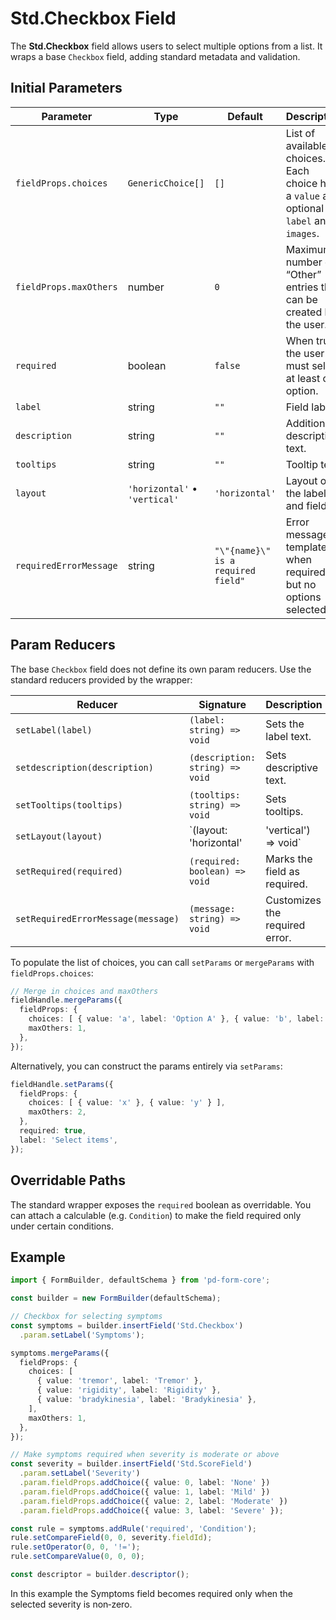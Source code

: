 # Std.Checkbox Field

The **Std.Checkbox** field allows users to select multiple options from a list. It wraps a base `Checkbox` field, adding standard metadata and validation.

## Initial Parameters

| Parameter | Type | Default | Description |
|-----------|------|---------|-------------|
| `fieldProps.choices` | `GenericChoice[]` | `[]` | List of available choices. Each choice has a `value` and optional `label` and `images`. |
| `fieldProps.maxOthers` | number | `0` | Maximum number of “Other” entries that can be created by the user. |
| `required` | boolean | `false` | When true, the user must select at least one option. |
| `label` | string | `""` | Field label. |
| `description` | string | `""` | Additional description text. |
| `tooltips` | string | `""` | Tooltip text. |
| `layout` | `'horizontal'` • `'vertical'` | `'horizontal'` | Layout of the label and field. |
| `requiredErrorMessage` | string | `"\"{name}\" is a required field"` | Error message template when required but no options selected. |

## Param Reducers

The base `Checkbox` field does not define its own param reducers. Use the standard reducers provided by the wrapper:

| Reducer | Signature | Description |
|---------|-----------|-------------|
| `setLabel(label)` | `(label: string) => void` | Sets the label text. |
| `setdescription(description)` | `(description: string) => void` | Sets descriptive text. |
| `setTooltips(tooltips)` | `(tooltips: string) => void` | Sets tooltips. |
| `setLayout(layout)` | `(layout: 'horizontal' | 'vertical') => void` | Sets layout of label and field. |
| `setRequired(required)` | `(required: boolean) => void` | Marks the field as required. |
| `setRequiredErrorMessage(message)` | `(message: string) => void` | Customizes the required error. |

To populate the list of choices, you can call `setParams` or `mergeParams` with `fieldProps.choices`:

```ts
// Merge in choices and maxOthers
fieldHandle.mergeParams({
  fieldProps: {
    choices: [ { value: 'a', label: 'Option A' }, { value: 'b', label: 'Option B' } ],
    maxOthers: 1,
  },
});
```

Alternatively, you can construct the params entirely via `setParams`:

```ts
fieldHandle.setParams({
  fieldProps: {
    choices: [ { value: 'x' }, { value: 'y' } ],
    maxOthers: 2,
  },
  required: true,
  label: 'Select items',
});
```

## Overridable Paths

The standard wrapper exposes the `required` boolean as overridable. You can attach a calculable (e.g. `Condition`) to make the field required only under certain conditions.

## Example

```ts
import { FormBuilder, defaultSchema } from 'pd-form-core';

const builder = new FormBuilder(defaultSchema);

// Checkbox for selecting symptoms
const symptoms = builder.insertField('Std.Checkbox')
  .param.setLabel('Symptoms');

symptoms.mergeParams({
  fieldProps: {
    choices: [
      { value: 'tremor', label: 'Tremor' },
      { value: 'rigidity', label: 'Rigidity' },
      { value: 'bradykinesia', label: 'Bradykinesia' },
    ],
    maxOthers: 1,
  },
});

// Make symptoms required when severity is moderate or above
const severity = builder.insertField('Std.ScoreField')
  .param.setLabel('Severity')
  .param.fieldProps.addChoice({ value: 0, label: 'None' })
  .param.fieldProps.addChoice({ value: 1, label: 'Mild' })
  .param.fieldProps.addChoice({ value: 2, label: 'Moderate' })
  .param.fieldProps.addChoice({ value: 3, label: 'Severe' });

const rule = symptoms.addRule('required', 'Condition');
rule.setCompareField(0, 0, severity.fieldId);
rule.setOperator(0, 0, '!=');
rule.setCompareValue(0, 0, 0);

const descriptor = builder.descriptor();
```

In this example the Symptoms field becomes required only when the selected severity is non‑zero.
